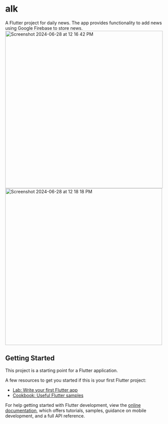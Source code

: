 # alk

A Flutter project for daily news. The app provides functionality to add news using Google Firebase to store news. 
<img width="499" alt="Screenshot 2024-06-28 at 12 16 42 PM" src="https://github.com/aniketjohri23/alk_news/assets/73753201/7476fc2a-ab4c-46ba-8a58-d293f53e9050">
<img width="497" alt="Screenshot 2024-06-28 at 12 18 18 PM" src="https://github.com/aniketjohri23/alk_news/assets/73753201/cd4169f6-ff99-4ea8-b1b2-2060e8dd221a">


## Getting Started

This project is a starting point for a Flutter application.

A few resources to get you started if this is your first Flutter project:

- [Lab: Write your first Flutter app](https://docs.flutter.dev/get-started/codelab)
- [Cookbook: Useful Flutter samples](https://docs.flutter.dev/cookbook)

For help getting started with Flutter development, view the
[online documentation](https://docs.flutter.dev/), which offers tutorials,
samples, guidance on mobile development, and a full API reference.
